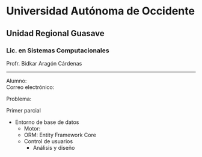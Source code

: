 # Universidad Autónoma de Occidente
## Unidad Regional Guasave
### Lic. en Sistemas Computacionales

Profr. Bidkar Aragón Cárdenas
___
Alumno: <br>
Correo electrónico:  

Problema: 


Primer parcial <br>
- Entorno de base de datos
    - Motor: 
    - ORM: Entity Framework Core
    - Control de usuarios
        - Análisis y diseño
